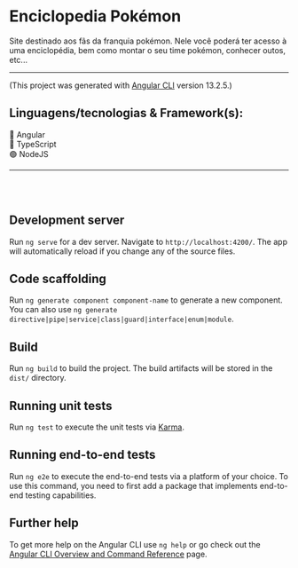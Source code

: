 # Enciclopedia Pokémon

Site destinado aos fãs da franquia pokémon. Nele você poderá ter acesso à uma enciclopédia, bem como montar o seu time pokémon, conhecer outos, etc...
<Hr />

(This project was generated with [Angular CLI](https://github.com/angular/angular-cli) version 13.2.5.)

## Linguagens/tecnologias & Framework(s):
:large_blue_circle: Angular <Br />
:large_blue_diamond: TypeScript <Br />
:green_circle: NodeJS <Br />

<Hr />
<Br />
<Br />

## Development server

Run `ng serve` for a dev server. Navigate to `http://localhost:4200/`. The app will automatically reload if you change any of the source files.

## Code scaffolding

Run `ng generate component component-name` to generate a new component. You can also use `ng generate directive|pipe|service|class|guard|interface|enum|module`.

## Build

Run `ng build` to build the project. The build artifacts will be stored in the `dist/` directory.

## Running unit tests

Run `ng test` to execute the unit tests via [Karma](https://karma-runner.github.io).

## Running end-to-end tests

Run `ng e2e` to execute the end-to-end tests via a platform of your choice. To use this command, you need to first add a package that implements end-to-end testing capabilities.

## Further help

To get more help on the Angular CLI use `ng help` or go check out the [Angular CLI Overview and Command Reference](https://angular.io/cli) page.
